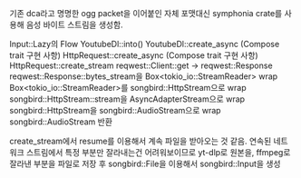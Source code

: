 기존 dca라고 명명한 ogg packet을 이어붙인 자체 포맷대신 symphonia crate를 사용해 음성 바이트 스트림을 생성함.

Input::Lazy의 Flow
YoutubeDl::into() 
    YoutubeDl::create_async (Compose trait 구현 사항)
        HttpRequest::create_async (Compose trait 구현 사항)
            HttpRequest::create_stream
                reqwest::Client::get -> reqwest::Response
                reqwest::Response::bytes_stream을 Box<tokio_io::StreamReader> wrap
                Box<tokio_io::StreamReader>를 songbird::HttpStream으로 wrap
            songbird::HttpStream::stream을 AsyncAdapterStream으로 wrap
        songbird::HttpStream을 songbird::AudioStream으로 wrap
    songbird::AudioStream 반환

create_stream에서 resume를 이용해서 계속 파일을 받아오는 것 같음.
연속된 네트워크 스트림에서 특정 부분만 잘라내는건 어려워보이므로 
yt-dlp로 원본을, ffmpeg로 잘라낸 부분을 파일로 저장 후 songbird::File을 이용해서 songbird::Input을 생성




